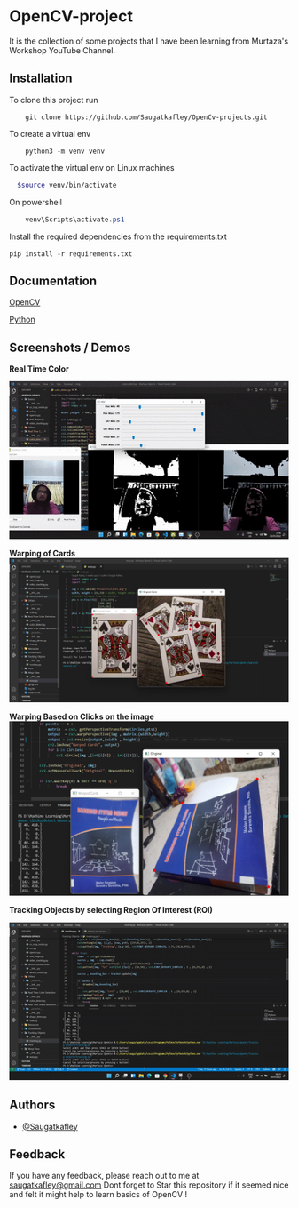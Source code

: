 
# OpenCV-project

It is the collection of some projects that I have been learning from Murtaza's Workshop YouTube Channel.



## Installation

To clone  this project run
```git
    git clone https://github.com/Saugatkafley/OpenCv-projects.git
```
To create a virtual env
```
    python3 -m venv venv
```
To activate the virtual env on Linux machines
```bash
  $source venv/bin/activate
```
On powershell
```powershell
    venv\Scripts\activate.ps1
```
Install the required dependencies from the requirements.txt
```
pip install -r requirements.txt
```
    
## Documentation

[OpenCV](https://docs.opencv.org/4.x/d4/db1/tutorial_documentation.html)

[Python](https://docs.python.org/3.9/)


## Screenshots / Demos

**Real Time Color** 

![Color Detection](https://raw.githubusercontent.com/Saugatkafley/OpenCv-projects/main/Screenshots/real_time_color.gif?token=GHSAT0AAAAAABQA6P5BTWXM3GAO7YG6M4ZSYPQWNZQ)

**Warping of Cards**
![Warped Cards](https://raw.githubusercontent.com/Saugatkafley/OpenCv-projects/main/Screenshots/Warped_cards.png?token=GHSAT0AAAAAABQA6P5ACQ2MIO5XWHSFCYDQYPQWWLA)

**Warping Based on Clicks on the image**
![Warping Based on Clicks on the image](https://raw.githubusercontent.com/Saugatkafley/OpenCv-projects/main/Screenshots/detect_clicks.png?token=GHSAT0AAAAAABQA6P5A2JPG7DNS7L3BVMWUYPQWYRA)

**Tracking Objects by selecting Region Of Interest (ROI)**

![ROI](https://raw.githubusercontent.com/Saugatkafley/OpenCv-projects/main/Screenshots/tracking.gif?token=GHSAT0AAAAAABQA6P5BKET3EO3VYETQNHEWYPQXA3Q)

## Authors

- [@Saugatkafley](https://github.com/Saugatkafley/)


## Feedback

If you have any feedback, please reach out to me at saugatkafley@gmail.com
Dont forget to Star this repository if it seemed nice and felt it might help to learn basics of OpenCV !

